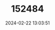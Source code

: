 ---
title: "152484"
category: "Sclerocactus nyensis"
draft: false
date: 2024-02-22 13:03:51
languages:
  English: ["Nye County Fish-hook Cactus"]
---